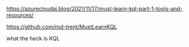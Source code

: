 https://azurecloudai.blog/2021/11/17/must-learn-kql-part-1-tools-and-resources/

https://github.com/rod-trent/MustLearnKQL

what the heck is KQL